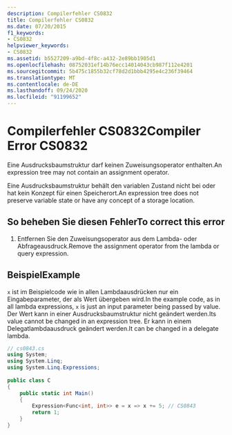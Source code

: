 ```yaml
---
description: Compilerfehler CS0832
title: Compilerfehler CS0832
ms.date: 07/20/2015
f1_keywords:
- CS0832
helpviewer_keywords:
- CS0832
ms.assetid: b5527209-a9bd-4f8c-a432-2e89bb1905d1
ms.openlocfilehash: 08752031ef14b76ecc14014043cb987f112e4201
ms.sourcegitcommit: 5b475c1855b32cf78d2d1bbb4295e4c236f39464
ms.translationtype: MT
ms.contentlocale: de-DE
ms.lasthandoff: 09/24/2020
ms.locfileid: "91199652"
---
```

# <a name="compiler-error-cs0832"></a><span data-ttu-id="64bde-103">Compilerfehler CS0832</span><span class="sxs-lookup"><span data-stu-id="64bde-103">Compiler Error CS0832</span></span>

<span data-ttu-id="64bde-104">Eine Ausdrucksbaumstruktur darf keinen Zuweisungsoperator enthalten.</span><span class="sxs-lookup"><span data-stu-id="64bde-104">An expression tree may not contain an assignment operator.</span></span>  
  
 <span data-ttu-id="64bde-105">Eine Ausdrucksbaumstruktur behält den variablen Zustand nicht bei oder hat kein Konzept für einen Speicherort.</span><span class="sxs-lookup"><span data-stu-id="64bde-105">An expression tree does not preserve variable state or have any concept of a storage location.</span></span>  
  
## <a name="to-correct-this-error"></a><span data-ttu-id="64bde-106">So beheben Sie diesen Fehler</span><span class="sxs-lookup"><span data-stu-id="64bde-106">To correct this error</span></span>  
  
1. <span data-ttu-id="64bde-107">Entfernen Sie den Zuweisungsoperator aus dem Lambda- oder Abfrageausdruck.</span><span class="sxs-lookup"><span data-stu-id="64bde-107">Remove the assignment operator from the lambda or query expression.</span></span>  
  
## <a name="example"></a><span data-ttu-id="64bde-108">Beispiel</span><span class="sxs-lookup"><span data-stu-id="64bde-108">Example</span></span>  

 <span data-ttu-id="64bde-109">`x` ist im Beispielcode wie in allen Lambdaausdrücken nur ein Eingabeparameter, der als Wert übergeben wird.</span><span class="sxs-lookup"><span data-stu-id="64bde-109">In the example code, as in all lambda expressions, `x` is just an input parameter being passed by value.</span></span> <span data-ttu-id="64bde-110">Der Wert kann in einer Ausdrucksbaumstruktur nicht geändert werden.</span><span class="sxs-lookup"><span data-stu-id="64bde-110">Its value cannot be changed in an expression tree.</span></span> <span data-ttu-id="64bde-111">Er kann in einem Delegatlambdaausdruck geändert werden.</span><span class="sxs-lookup"><span data-stu-id="64bde-111">It can be changed in a delegate lambda.</span></span>  
  
```csharp  
// cs0843.cs  
using System;  
using System.Linq;  
using System.Linq.Expressions;  
  
public class C  
{  
    public static int Main()  
    {  
        Expression<Func<int, int>> e = x => x += 5; // CS0843  
        return 1;  
    }  
}  
```
